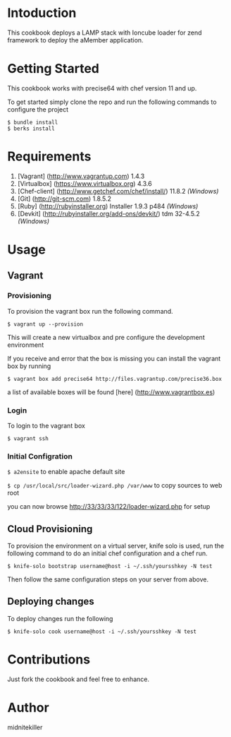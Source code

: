 # Intoduction

This cookbook deploys a LAMP stack with Ioncube loader for zend framework to deploy the aMember application.

# Getting Started

This cookbook works with precise64 with chef version 11 and up.

To get started simply clone the repo and run the following commands to configure the project

```
$ bundle install
$ berks install
```

# Requirements 

1. [Vagrant] (http://www.vagrantup.com) 1.4.3
2. [Virtualbox] (https://www.virtualbox.org) 4.3.6 
3. [Chef-client] (http://www.getchef.com/chef/install/) 11.8.2 _(Windows)_
4. [Git] (http://git-scm.com) 1.8.5.2 
5. [Ruby] (http://rubyinstaller.org) Installer 1.9.3 p484 _(Windows)_
6. [Devkit] (http://rubyinstaller.org/add-ons/devkit/) tdm 32-4.5.2 _(Windows)_

# Usage

## Vagrant

### Provisioning

To provision the vagrant box run the following command.

`$ vagrant up --provision`

This will create a new virtualbox and pre configure the development environment

If you receive and error that the box is missing you can install the vagrant box by running

`$ vagrant box add precise64 http://files.vagrantup.com/precise36.box`

a list of available boxes will be found [here] (http://www.vagrantbox.es)

### Login

To login to the vagrant box

`$ vagrant ssh`

### Initial Configration
`$ a2ensite` to enable apache default site

`$ cp /usr/local/src/loader-wizard.php /var/www` to copy sources to web root

you can now browse [http://33/33/33/122/loader-wizard.php](http://33/33/33/122/loader-wizard.php) for setup

## Cloud Provisioning

To provision the environment on a virtual server, knife solo is used, run the following command to do an initial chef configuration and a chef run.

`$ knife-solo bootstrap username@host -i ~/.ssh/yoursshkey -N test`

Then follow the same configuration steps on your server from above.

## Deploying changes

To deploy changes run the following

`$ knife-solo cook username@host -i ~/.ssh/yoursshkey -N test`

# Contributions

Just fork the cookbook and feel free to enhance.

# Author

midnitekiller
		

